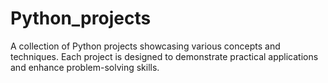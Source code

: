 # Python_projects
A collection of Python projects showcasing various concepts and techniques. Each project is designed to demonstrate practical applications and enhance problem-solving skills.
